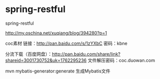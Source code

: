 # spring-restful
spring-restful

http://my.oschina.net/xuqiang/blog/394280?p=1

coc素材
链接：http://pan.baidu.com/s/1zYXbC
密码：kbne

分流下载（百度网盘）：http://pan.baidu.com/share/link?shareid=3001730752&uk=1762295236
文件解压密码：coc.duowan.com

mvn mybatis-generator:generate 
生成Mybatis文件
